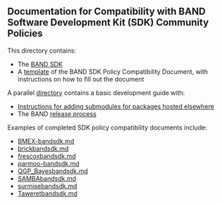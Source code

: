 ## Documentation for Compatibility with BAND Software Development Kit (SDK) Community Policies

This directory contains:
- The [BAND SDK](bandsdk.md) 
- A [template](template.md) of the BAND SDK Policy Compatibility Document, with instructions on how to fill out the document

A parallel [directory](/resources/dev_guide) contains a basic development guide with:
- [Instructions for adding submodules for packages hosted elsewhere](/resources/dev_guide/git_instructions_for_submodules.md)
- The BAND [release process](/resources/dev_guide/release-proc.rst)

Examples of completed SDK policy compatibility documents include:
-  [BMEX-bandsdk.md](/software/BMEX/BMEX-bandsdk.md)
-  [brickbandsdk.md](/software/BRICK/brickbandsdk.md)
-  [frescoxbandsdk.md](/software/Bfrescox/frescoxbandsdk.md)
-  [parmoo-bandsdk.md](/software/parmoo/parmoo-bandsdk.md)
-  [QGP_Bayesbandsdk.md](https://github.com/danOSU/QGP_Bayes/blob/main/QGP_Bayesbandsdk.md)
-  [SAMBAbandsdk.md](https://github.com/asemposki/SAMBA/blob/main/SAMBAbandsdk.md)
-  [surmisebandsdk.md](https://github.com/bandframework/surmise/blob/main/surmisebandsdk.md)
-  [Taweretbandsdk.md](https://github.com/bandframework/Taweret/blob/main/Taweretbandsdk.md)
